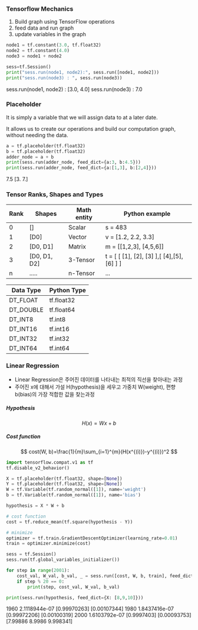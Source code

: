 ### Tensorflow Mechanics

1. Build graph using TensorFlow operations
2. feed data and run graph
3. update variables in the graph

```python
node1 = tf.constant(3.0, tf.float32)
node2 = tf.constant(4.0)
node3 = node1 + node2

sess=tf.Session()
print("sess.run(node1, node2):", sess.run([node1, node2]))
print("sess.run(node3) : ", sess.run(node3))
```

sess.run(node1, node2) : [3.0, 4.0]
sess.run(node3) : 7.0



### Placeholder

 It is simply a variable that we will assign data to at a later date.

It allows us to create our operations and build our computation graph, without needing the data. 

```python
a = tf.placeholder(tf.float32)
b = tf.placeholder(tf.float32)
adder_node = a + b
print(sess.run(adder_node, feed_dict={a:3, b:4.5}))
print(sess.run(adder_node, feed_dict={a:[1,3], b:[2,4]}))
```

7.5
[3. 7.]



### Tensor Ranks, Shapes and Types

| Rank | Shapes       | Math entity | Python example                            |
| ---- | ------------ | ----------- | ----------------------------------------- |
| 0    | []           | Scalar      | s = 483                                   |
| 1    | [D0]         | Vector      | v  = [1.2, 2.2, 3.3]                      |
| 2    | [D0, D1]     | Matrix      | m = [[1,2,3], [4,5,6]]                    |
| 3    | [D0, D1, D2] | 3-Tensor    | t = [ [ [1], [2], [3] ],[ [4],[5],[6] ] ] |
| n    | .....        | n-Tensor    | ...                                       |



| Data Type | Python Type |
| --------- | ----------- |
| DT_FLOAT  | tf.float32  |
| DT_DOUBLE | tf.float64  |
| DT_INT8   | tf.int8     |
| DT_INT16  | tf.int16    |
| DT_INT32  | tf.int32    |
| DT_INT64  | tf.int64    |



### Linear Regression

- Linear Regression은 주어진 데이터를 나타내는 최적의 직선을 찾아내는 과정
- 주어진 x에 대해서 가설 H(hypothesis)을 세우고 가중치 W(weight), 편향 b(bias)의 가장 적합한 값을 찾는과정

#####	Hypothesis

$$
H(x)=Wx+b
$$

##### Cost function

$$
cost(W, b)=\frac{1}{m}\sum_{i=1}^{m}(H(x^{(i)})-y^{(i)})^2
$$



``` python
import tensorflow.compat.v1 as tf
tf.disable_v2_behavior()

X = tf.placeholder(tf.float32, shape=[None])
Y = tf.placeholder(tf.float32, shape=[None])
W = tf.Variable(tf.random_normal([1]), name='weight')
b = tf.Variable(tf.random_normal([1]), name='bias')

hypothesis = X * W + b

# cost function
cost = tf.reduce_mean(tf.square(hypothesis - Y))

# minimize
optimizer = tf.train.GradientDescentOptimizer(learning_rate=0.01)
train = optimizer.minimize(cost)

sess = tf.Session()
sess.run(tf.global_variables_initializer())

for step in range(2001):
    cost_val, W_val, b_val, _ = sess.run([cost, W, b, train], feed_dict={X:[1,2,3,4,5], Y:[1,2,3,4,5]})
    if step % 20 == 0:
        print(step, cost_val, W_val, b_val)

print(sess.run(hypothesis, feed_dict={X: [8,9,10]}))
```

1960 2.1118944e-07 [0.99970263] [0.00107344]
1980 1.8437416e-07 [0.99972206] [0.00100319]
2000 1.6103792e-07 [0.9997403] [0.00093753]
[7.99886  8.9986   9.998341]